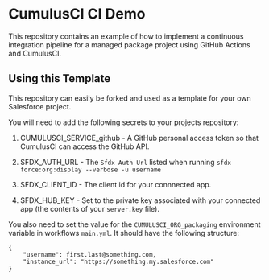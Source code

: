 # CumulusCI CI Demo

This repository contains an example of how to implement a continuous integration pipeline for a managed package project using GitHub Actions and CumulusCI.

## Using this Template

This repository can easily be forked and used as a template for your own Salesforce project.

You will need to add the following secrets to your projects repository:

1) CUMULUSCI_SERVICE_github - A GitHub personal access token so that CumulusCI can access the GitHub API.

2) SFDX_AUTH_URL - The `Sfdx Auth Url` listed when running `sfdx force:org:display --verbose -u username`

3) SFDX_CLIENT_ID - The client id for your connnected app.

4) SFDX_HUB_KEY - Set to the private key associated with your connected app (the contents of your `server.key` file).

You also need to set the value for the `CUMULUSCI_ORG_packaging` environment variable in workflows `main.yml`.
It should have the following structure:
```
{
    "username": first.last@something.com,
    "instance_url": "https://something.my.salesforce.com"
}
```
